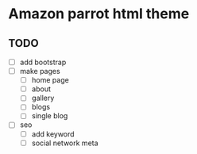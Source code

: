 # Amazon parrot html theme

## TODO

- [ ] add bootstrap
- [ ] make pages
  - [ ] home page
  - [ ] about
  - [ ] gallery
  - [ ] blogs
  - [ ] single blog
- [ ] seo
  - [ ] add keyword
  - [ ] social network meta

